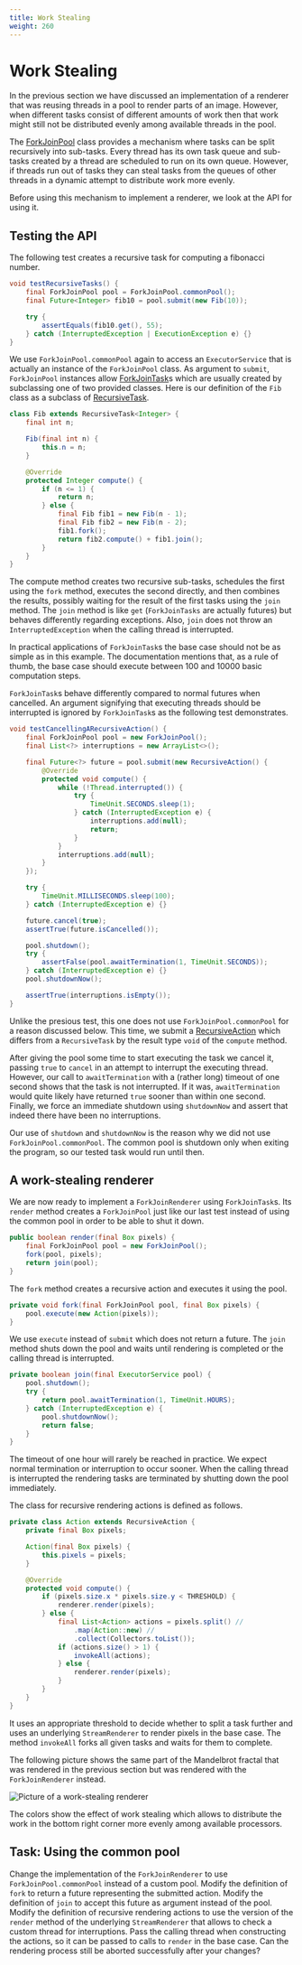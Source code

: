 ```yaml
---
title: Work Stealing
weight: 260
---
```


# Work Stealing

In the previous section we have discussed an implementation
of a renderer that was reusing threads in a pool to
render parts of an image.
However, when different tasks consist of different amounts of work
then that work might still not be distributed evenly
among available threads in the pool.

The
[ForkJoinPool](https://docs.oracle.com/en/java/javase/14/docs/api/java.base/java/util/concurrent/ForkJoinPool.html)
class provides a mechanism
where tasks can be split recursively into sub-tasks.
Every thread has its own task queue
and sub-tasks created by a thread are scheduled to run
on its own queue.
However, if threads run out of tasks
they can steal tasks from the queues of other threads
in a dynamic attempt to distribute work more evenly.

Before using this mechanism to implement a renderer,
we look at the API for using it.

## Testing the API

The following test creates a recursive task for computing
a fibonacci number.

```java
void testRecursiveTasks() {
    final ForkJoinPool pool = ForkJoinPool.commonPool();
    final Future<Integer> fib10 = pool.submit(new Fib(10));

    try {
        assertEquals(fib10.get(), 55);
    } catch (InterruptedException | ExecutionException e) {}
}
```

We use `ForkJoinPool.commonPool` again to access
an `ExecutorService` that is actually an instance
of the `ForkJoinPool` class.
As argument to `submit`,
`ForkJoinPool` instances allow
[ForkJoinTask](https://docs.oracle.com/en/java/javase/14/docs/api/java.base/java/util/concurrent/ForkJoinTask.html)s
which are usually created by subclassing one of two
provided classes.
Here is our definition of the `Fib` class
as a subclass of
[RecursiveTask](https://docs.oracle.com/en/java/javase/14/docs/api/java.base/java/util/concurrent/RecursiveTask.html).

```java
class Fib extends RecursiveTask<Integer> {
    final int n;

    Fib(final int n) {
        this.n = n;
    }

    @Override
    protected Integer compute() {
        if (n <= 1) {
            return n;
        } else {
            final Fib fib1 = new Fib(n - 1);
            final Fib fib2 = new Fib(n - 2);
            fib1.fork();
            return fib2.compute() + fib1.join();
        }
    }
}
```

The compute method creates two recursive sub-tasks,
schedules the first using the `fork` method,
executes the second directly,
and then combines the results,
possibly waiting for the result of the first tasks
using the `join` method.
The `join` method is like `get`
(`ForkJoinTasks` are actually futures)
but behaves differently regarding exceptions.
Also, `join` does not throw an `InterruptedException`
when the calling thread is interrupted.

In practical applications of `ForkJoinTask`s
the base case should not be as simple as in this example.
The documentation mentions that, as a rule of thumb,
the base case should execute between 100 and 10000
basic computation steps.

`ForkJoinTask`s behave differently compared to normal futures
when cancelled.
An argument signifying that executing threads should be interrupted
is ignored by `ForkJoinTask`s as the following test demonstrates.

```java
void testCancellingARecursiveAction() {
    final ForkJoinPool pool = new ForkJoinPool();
    final List<?> interruptions = new ArrayList<>();

    final Future<?> future = pool.submit(new RecursiveAction() {
        @Override
        protected void compute() {
            while (!Thread.interrupted()) {
                try {
                    TimeUnit.SECONDS.sleep(1);
                } catch (InterruptedException e) {
                    interruptions.add(null);
                    return;
                }
            }
            interruptions.add(null);
        }
    });

    try {
        TimeUnit.MILLISECONDS.sleep(100);
    } catch (InterruptedException e) {}

    future.cancel(true);
    assertTrue(future.isCancelled());

    pool.shutdown();
    try {
        assertFalse(pool.awaitTermination(1, TimeUnit.SECONDS));
    } catch (InterruptedException e) {}
    pool.shutdownNow();

    assertTrue(interruptions.isEmpty());
}
```

Unlike the presious test,
this one does not use `ForkJoinPool.commonPool`
for a reason discussed below.
This time, we submit a
[RecursiveAction](https://docs.oracle.com/en/java/javase/14/docs/api/java.base/java/util/concurrent/RecursiveAction.html)
which differs from a `RecursiveTask`
by the result type `void` of the `compute` method.

After giving the pool some time to start executing the task
we cancel it, passing `true` to `cancel` in an attempt
to interrupt the executing thread.
However, our call to `awaitTermination`
with a (rather long) timeout of one second
shows that the task is not interrupted.
If it was, `awaitTermination` would quite likely have returned `true`
sooner than within one second.
Finally, we force an immediate shutdown using `shutdownNow`
and assert that indeed there have been no interruptions.

Our use of `shutdown` and `shutdownNow` is the reason
why we did not use `ForkJoinPool.commonPool`.
The common pool is shutdown only when exiting the program,
so our tested task would run until then.

## A work-stealing renderer

We are now ready to implement a `ForkJoinRenderer` using `ForkJoinTask`s.
Its `render` method creates a `ForkJoinPool`
just like our last test instead of using the common pool
in order to be able to shut it down.

```java
public boolean render(final Box pixels) {
    final ForkJoinPool pool = new ForkJoinPool();
    fork(pool, pixels);
    return join(pool);
}
```

The `fork` method creates a recursive action
and executes it using the pool.

```java
private void fork(final ForkJoinPool pool, final Box pixels) {
    pool.execute(new Action(pixels));
}
```

We use `execute` instead of `submit`
which does not return a future.
The `join` method shuts down the pool
and waits until rendering is completed
or the calling thread is interrupted.

```java
private boolean join(final ExecutorService pool) {
    pool.shutdown();
    try {
        return pool.awaitTermination(1, TimeUnit.HOURS);
    } catch (InterruptedException e) {
        pool.shutdownNow();
        return false;
    }
}
```

The timeout of one hour will rarely be reached in practice.
We expect normal termination or interruption to occur sooner.
When the calling thread is interrupted
the rendering tasks are terminated by shutting down the pool immediately.

The class for recursive rendering actions is defined as follows.

```java
private class Action extends RecursiveAction {
    private final Box pixels;

    Action(final Box pixels) {
        this.pixels = pixels;
    }

    @Override
    protected void compute() {
        if (pixels.size.x * pixels.size.y < THRESHOLD) {
            renderer.render(pixels);
        } else {
            final List<Action> actions = pixels.split() //
                .map(Action::new) //
                .collect(Collectors.toList());
            if (actions.size() > 1) {
                invokeAll(actions);
            } else {
                renderer.render(pixels);
            }
        }
    }
}
```

It uses an appropriate threshold
to decide whether to split a task further
and uses an underlying `StreamRenderer`
to render pixels in the base case.
The method `invokeAll` forks all given tasks
and waits for them to complete.

The following picture shows the same part
of the Mandelbrot fractal that was rendered
in the previous section
but was rendered with the `ForkJoinRenderer` instead.

![Picture of a work-stealing renderer](../stealing.png)

The colors show the effect of work stealing
which allows to distribute the work in the
bottom right corner more evenly
among available processors.

## Task: Using the common pool

Change the implementation of the `ForkJoinRenderer`
to use `ForkJoinPool.commonPool` instead of a custom pool.
Modify the definition of `fork`
to return a future representing the submitted action.
Modify the definition of `join` to accept this future
as argument instead of the pool.
Modify the definition of recursive rendering actions
to use the version of the `render` method of the
underlying `StreamRenderer`
that allows to check a custom thread for interruptions.
Pass the calling thread when constructing the actions,
so it can be passed to calls to `render` in the base case.
Can the rendering process still be aborted successfully
after your changes?

